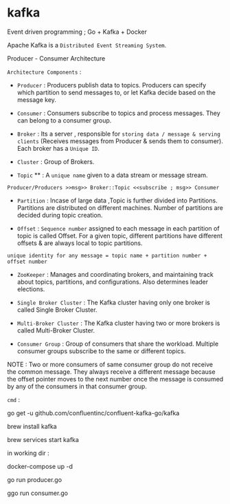 # kafka

Event driven programming ; Go + Kafka + Docker

Apache Kafka is a `Distributed Event Streaming System`.

Producer - Consumer Architecture

`Architecture Components` :

- `Producer` : Producers publish data to topics. Producers can specify which partition to send messages to, or let Kafka decide based on the message key.

- `Consumer` : Consumers subscribe to topics and process messages. They can belong to a consumer group.

- `Broker` : Its a server , responsible for `storing data / message & serving clients` (Receives messages from Producer & sends them to consumer). Each broker has a `Unique ID`.

- `Cluster` : Group of Brokers.

- `Topic` ** : A `unique name` given to a data stream or message stream.

`Producer/Producers >>msg>> Broker::Topic <<subscribe ; msg>> Consumer`

- `Partition` : Incase of large data ,Topic is further divided into Partitions. Partitions are distributed on different machines. Number of partitions are decided during topic creation.

- `Offset` : `Sequence number` assigned to each message in each partition of topic is called Offset. For a given topic, different partitions have different offsets & are always local to topic partitions.

`unique identity for any message = topic name + partition number + offset number`

- `ZooKeeper` : Manages and coordinating brokers, and maintaining track about topics, partitions, and configurations. Also determines leader elections.


- `Single Broker Cluster` : The Kafka cluster having only one broker is called Single Broker Cluster.
- `Multi-Broker Cluster` : The Kafka cluster having two or more brokers is called Multi-Broker Cluster.
- `Consumer Group` : Group of consumers that share the workload.
Multiple consumer groups subscribe to the same or different topics.

NOTE : Two or more consumers of same consumer group do not receive the common message. They always receive a different message because the offset pointer moves to the next number once the message is consumed by any of the consumers in that consumer group.

`cmd` :

go get -u github.com/confluentinc/confluent-kafka-go/kafka

brew install kafka

brew services start kafka

in working dir :

docker-compose up -d

go run producer.go

ggo run consumer.go
